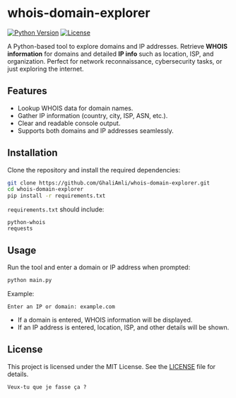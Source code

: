 # whois-domain-explorer

[![Python Version](https://img.shields.io/badge/python-3.10+-blue)](https://www.python.org/)
[![License](https://img.shields.io/badge/license-MIT-green)](LICENSE)

A Python-based tool to explore domains and IP addresses. Retrieve **WHOIS information** for domains and detailed **IP info** such as location, ISP, and organization. Perfect for network reconnaissance, cybersecurity tasks, or just exploring the internet.

## Features

- Lookup WHOIS data for domain names.
- Gather IP information (country, city, ISP, ASN, etc.).
- Clear and readable console output.
- Supports both domains and IP addresses seamlessly.

## Installation

Clone the repository and install the required dependencies:

```bash
git clone https://github.com/GhaliAmli/whois-domain-explorer.git
cd whois-domain-explorer
pip install -r requirements.txt
````

`requirements.txt` should include:

```
python-whois
requests
```

## Usage

Run the tool and enter a domain or IP address when prompted:

```bash
python main.py
```

Example:

```
Enter an IP or domain: example.com
```

* If a domain is entered, WHOIS information will be displayed.
* If an IP address is entered, location, ISP, and other details will be shown.

## License

This project is licensed under the MIT License. See the [LICENSE](LICENSE) file for details.

```
Veux‑tu que je fasse ça ?
```
